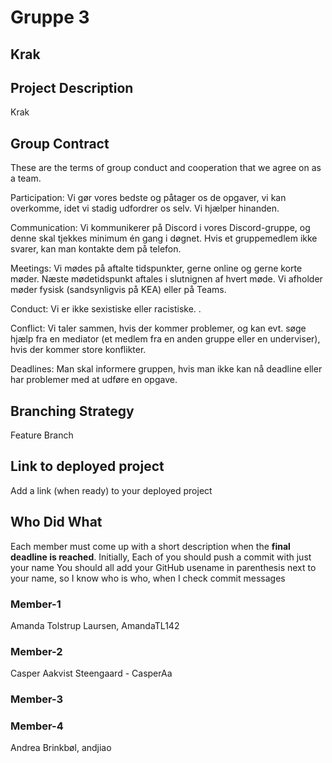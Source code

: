 # Gruppe 3

## Krak

## Project Description
Krak

## Group Contract
These are the terms of group conduct and cooperation that we agree on as a team.
 
Participation: Vi gør vores bedste og påtager os de opgaver, vi kan overkomme, idet vi stadig udfordrer os selv. Vi hjælper hinanden.
 
Communication: Vi kommunikerer på Discord i vores Discord-gruppe, og denne skal tjekkes minimum én gang i døgnet. Hvis et gruppemedlem ikke svarer, kan man kontakte dem på telefon.
 
Meetings: Vi mødes på aftalte tidspunkter, gerne online og gerne korte møder. Næste mødetidspunkt aftales i slutnignen af hvert møde.
Vi afholder møder fysisk (sandsynligvis på KEA) eller på Teams.
 
Conduct: Vi er ikke sexistiske eller racistiske. .

Conflict: Vi taler sammen, hvis der kommer problemer, og kan evt. søge hjælp fra en mediator (et medlem fra en anden gruppe eller en underviser), hvis der kommer store konflikter.
 
Deadlines: Man skal informere gruppen, hvis man ikke kan nå deadline eller har problemer med at udføre en opgave.
 

## Branching Strategy 
Feature Branch

## Link to deployed project
Add a link (when ready) to your deployed project

## Who Did What
Each member must come up with a short description when the **final deadline is reached**.
Initially, Each of you should push a commit with just your name
You should all add your GitHub usename in parenthesis next to your name, so I know who is who, when I check commit messages

### Member-1
Amanda Tolstrup Laursen, AmandaTL142


### Member-2
Casper Aakvist Steengaard - CasperAa


### Member-3


### Member-4
Andrea Brinkbøl, andjiao
